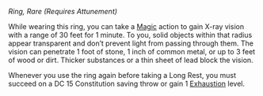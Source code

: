 _Ring, Rare (Requires Attunement)_

While wearing this ring, you can take a [Magic](https://www.dndbeyond.com/sources/dnd/free-rules/rules-glossary#MagicAction) action to gain X-ray vision with a range of 30 feet for 1 minute. To you, solid objects within that radius appear transparent and don’t prevent light from passing through them. The vision can penetrate 1 foot of stone, 1 inch of common metal, or up to 3 feet of wood or dirt. Thicker substances or a thin sheet of lead block the vision.

Whenever you use the ring again before taking a Long Rest, you must succeed on a DC 15 Constitution saving throw or gain 1 [Exhaustion](https://www.dndbeyond.com/sources/dnd/free-rules/rules-glossary#ExhaustionCondition) level.